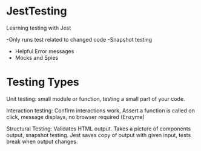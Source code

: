 # JestTesting
Learning testing with Jest

-Only runs test related to changed code
-Snapshot testing
- Helpful Error messages
- Mocks and Spies

# Testing Types

Unit testing: small module or function, testing a small part of your code.

Interaction testing: Confirm interactions work, Assert a function is called on click, message displays, no browser required (Enzyme)

Structural Testing: Validates HTML output. Takes a picture of components output, snapshot testing. Jest saves copy of output with given input, tests break when output changes.
